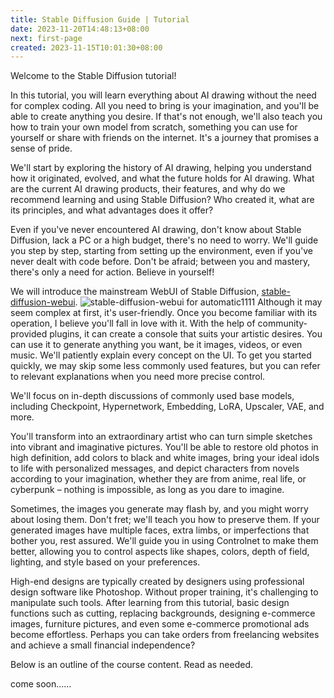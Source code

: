 ```yaml
---
title: Stable Diffusion Guide | Tutorial
date: 2023-11-20T14:48:13+08:00
next: first-page
created: 2023-11-15T10:01:30+08:00
---
```


Welcome to the Stable Diffusion tutorial!

In this tutorial, you will learn everything about AI drawing without the need for complex coding. All you need to bring is your imagination, and you'll be able to create anything you desire. If that's not enough, we'll also teach you how to train your own model from scratch, something you can use for yourself or share with friends on the internet. It's a journey that promises a sense of pride.

We'll start by exploring the history of AI drawing, helping you understand how it originated, evolved, and what the future holds for AI drawing. What are the current AI drawing products, their features, and why do we recommend learning and using Stable Diffusion? Who created it, what are its principles, and what advantages does it offer?

Even if you've never encountered AI drawing, don't know about Stable Diffusion, lack a PC or a high budget, there's no need to worry. We'll guide you step by step, starting from setting up the environment, even if you've never dealt with code before. Don't be afraid; between you and mastery, there's only a need for action. Believe in yourself!

We will introduce the mainstream WebUI of Stable Diffusion, [stable-diffusion-webui](https://github.com/AUTOMATIC1111/stable-diffusion-webui). <img alt="stable-diffusion-webui for automatic1111" loading="lazy" decoding="async" src="/images/stable-diffusion-webui.png" /> Although it may seem complex at first, it's user-friendly. Once you become familiar with its operation, I believe you'll fall in love with it. With the help of community-provided plugins, it can create a console that suits your artistic desires. You can use it to generate anything you want, be it images, videos, or even music. We'll patiently explain every concept on the UI. To get you started quickly, we may skip some less commonly used features, but you can refer to relevant explanations when you need more precise control.

We'll focus on in-depth discussions of commonly used base models, including Checkpoint, Hypernetwork, Embedding, LoRA, Upscaler, VAE, and more.

You'll transform into an extraordinary artist who can turn simple sketches into vibrant and imaginative pictures. You'll be able to restore old photos in high definition, add colors to black and white images, bring your ideal idols to life with personalized messages, and depict characters from novels according to your imagination, whether they are from anime, real life, or cyberpunk – nothing is impossible, as long as you dare to imagine.

Sometimes, the images you generate may flash by, and you might worry about losing them. Don't fret; we'll teach you how to preserve them. If your generated images have multiple faces, extra limbs, or imperfections that bother you, rest assured. We'll guide you in using Controlnet to make them better, allowing you to control aspects like shapes, colors, depth of field, lighting, and style based on your preferences.

High-end designs are typically created by designers using professional design software like Photoshop. Without proper training, it's challenging to manipulate such tools. After learning from this tutorial, basic design functions such as cutting, replacing backgrounds, designing e-commerce images, furniture pictures, and even some e-commerce promotional ads become effortless. Perhaps you can take orders from freelancing websites and achieve a small financial independence?

Below is an outline of the course content. Read as needed.

come soon……
